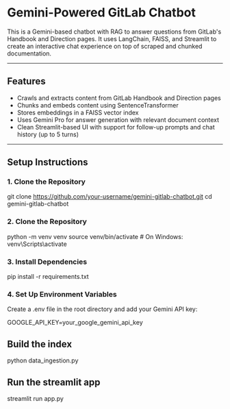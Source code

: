 # Gemini-Powered GitLab Chatbot

This is a Gemini-based chatbot with RAG to answer questions from GitLab's Handbook and Direction pages. It uses LangChain, FAISS, and Streamlit to create an interactive chat experience on top of scraped and chunked documentation.

---

## Features

- Crawls and extracts content from GitLab Handbook and Direction pages  
- Chunks and embeds content using SentenceTransformer  
- Stores embeddings in a FAISS vector index  
- Uses Gemini Pro for answer generation with relevant document context  
- Clean Streamlit-based UI with support for follow-up prompts and chat history (up to 5 turns)

---

## Setup Instructions

### 1. Clone the Repository

git clone https://github.com/your-username/gemini-gitlab-chatbot.git
cd gemini-gitlab-chatbot

### 2. Clone the Repository

python -m venv venv
source venv/bin/activate        # On Windows: venv\Scripts\activate

### 3. Install Dependencies

pip install -r requirements.txt

### 4. Set Up Environment Variables

Create a .env file in the root directory and add your Gemini API key:

GOOGLE_API_KEY=your_google_gemini_api_key

## Build the index

python data_ingestion.py 

## Run the streamlit app

streamlit run app.py
